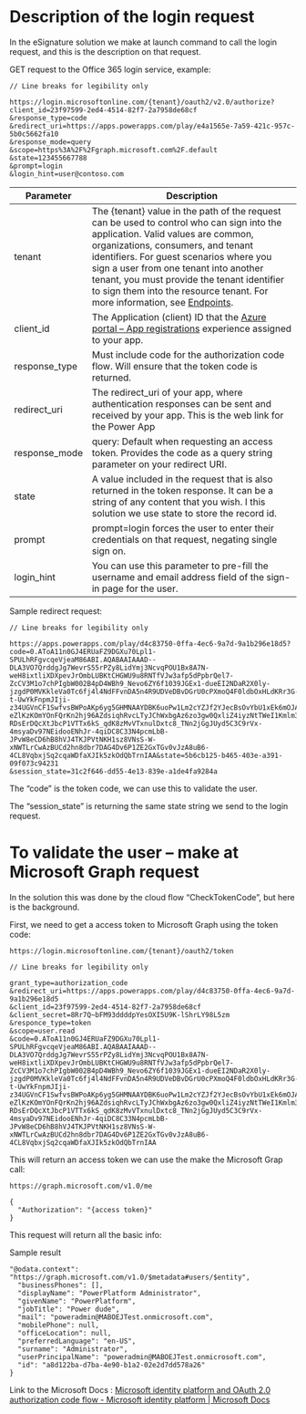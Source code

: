 # Description of the login request

In the eSignature solution we make at launch command to call the login request,
and this is the description on that request.

GET request to the Office 365 login service, example:

~~~~~~~~~~~~~~~~~~~~~~~~~~~~~~~~~~~~~~~~~~~~~~~~~~~~~~~~~~~~~~~~~~~~~~~~~~~ HTTP
// Line breaks for legibility only

https://login.microsoftonline.com/{tenant}/oauth2/v2.0/authorize?
client_id=23f97599-2ed4-4514-82f7-2a7958de68cf 
&response_type=code
&redirect_uri=https://apps.powerapps.com/play/e4a1565e-7a59-421c-957c-5b0c5662fa10
&response_mode=query
&scope=https%3A%2F%2Fgraph.microsoft.com%2F.default
&state=123455667788
&prompt=login
&login_hint=user@contoso.com
~~~~~~~~~~~~~~~~~~~~~~~~~~~~~~~~~~~~~~~~~~~~~~~~~~~~~~~~~~~~~~~~~~~~~~~~~~~~~~~~

| Parameter     | Description                                                                                                                                                                                                                                                                                                                                                                                                                                                                                     |
|---------------|-------------------------------------------------------------------------------------------------------------------------------------------------------------------------------------------------------------------------------------------------------------------------------------------------------------------------------------------------------------------------------------------------------------------------------------------------------------------------------------------------|
| tenant        | The {tenant} value in the path of the request can be used to control who can sign into the application. Valid values are common, organizations, consumers, and tenant identifiers. For guest scenarios where you sign a user from one tenant into another tenant, you must provide the tenant identifier to sign them into the resource tenant. For more information, see [Endpoints](https://docs.microsoft.com/en-us/azure/active-directory/develop/active-directory-v2-protocols#endpoints). |
| client_id     | The Application (client) ID that the [Azure portal – App registrations](https://go.microsoft.com/fwlink/?linkid=2083908) experience assigned to your app.                                                                                                                                                                                                                                                                                                                                       |
| response_type | Must include code for the authorization code flow. Will ensure that the token code is returned.                                                                                                                                                                                                                                                                                                                                                                                                 |
| redirect_uri  | The redirect_uri of your app, where authentication responses can be sent and received by your app. This is the web link for the Power App                                                                                                                                                                                                                                                                                                                                                       |
| response_mode | query: Default when requesting an access token. Provides the code as a query string parameter on your redirect URI.                                                                                                                                                                                                                                                                                                                                                                             |
| state         | A value included in the request that is also returned in the token response. It can be a string of any content that you wish. I this solution we use state to store the record id.                                                                                                                                                                                                                                                                                                              |
| prompt        | prompt=login forces the user to enter their credentials on that request, negating single sign on.                                                                                                                                                                                                                                                                                                                                                                                               |
| login_hint    | You can use this parameter to pre-fill the username and email address field of the sign-in page for the user.                                                                                                                                                                                                                                                                                                                                                                                   |

Sample redirect request:

~~~~~~~~~~~~~~~~~~~~~~~~~~~~~~~~~~~~~~~~~~~~~~~~~~~~~~~~~~~~~~~~~~~~~~~~~~~ HTTP
// Line breaks for legibility only

https://apps.powerapps.com/play/d4c83750-0ffa-4ec6-9a7d-9a1b296e18d5?
code=0.AToA11n0GJ4ERUaFZ9DGXu70Lpl1-SPULhRFgvcqeVjeaM86ABI.AQABAAIAAAD--DLA3VO7QrddgJg7WevrS55rPZy8LidYmj3NcvqPOU1Bx8A7N-weH8ixtliXDXpevJrOmbLUBKtCHGWU9u8RNTfVJw3afp5dPpbrQel7-ZcCV3M1o7chPIgbW002B4pD4WBh9_Nevo6ZY6f1039JGEx1-dueEI2NDaR2X0ly-jzgdP0MVKkleVa0Tc6fj4l4NdFFvnDA5n4R9UDVeDBvDGrU0cPXmoQ4F0ldbOxHLdKRr3G-t-UwYkFnpmJIji-z34UGVnCF1SwfvsBWPoAKp6yg5GHMNAAYDBK6uoPw1Lm2cYZJf2YJecBsOvYbU1xEk6mOJAnMYQP4ZAoF_u63I3V3Y-eZlKzKOmYOnFQrKn2hj96AZdsiqhRvcLTyJChWxbgAz6zo3gw0QxliZ4iyzNtTWeI1Kmlm3QzQaawTlaytHz9SR5uUEfL5-RDsErDQcXtJbcP1VTTx6kS_qdK8zMvVTxnulDxtc8_TNn2jGgJUyd5C3C9rVx-4msyaDv97NEidooENhJr-4qiDC8C33N4pcmLbB-JPvW8eCD6hB8hVJ4TKJPVtNKH1sz8VNsS-W-xNWTLrCwAzBUCd2hn8dbr7DAG4Dv6P1ZE2GxTGv0vJzA8uB6-4CL8VqbxjSq2cqaWDfaXJIk5zkOdQbTrnIAA&state=5b6cb125-b465-403e-a391-09f073c94231
&session_state=31c2f646-dd55-4e13-839e-a1de4fa9284a
~~~~~~~~~~~~~~~~~~~~~~~~~~~~~~~~~~~~~~~~~~~~~~~~~~~~~~~~~~~~~~~~~~~~~~~~~~~~~~~~

The “code” is the token code, we can use this to validate the user.

The “session_state” is returning the same state string we send to the login
request.

# To validate the user – make at Microsoft Graph request

In the solution this was done by the cloud flow “CheckTokenCode”, but here is
the background.

First, we need to get a access token to Microsoft Graph using the token code:

~~~~~~~~~~~~~~~~~~~~~~~~~~~~~~~~~~~~~~~~~~~~~~~~~~~~~~~~~~~~~~~~~~~~~~~~~~~ HTTP
https://login.microsoftonline.com/{tenant}/oauth2/token

// Line breaks for legibility only

grant_type=authorization_code
&redirect_uri=https://apps.powerapps.com/play/d4c83750-0ffa-4ec6-9a7d-9a1b296e18d5
&client_id=23f97599-2ed4-4514-82f7-2a7958de68cf
&client_secret=8Rr7Q~bFM93ddddpYesOXI5U9K-lShrLY98L5zm
&responce_type=token
&scope=user.read
&code=0.AToA11n0GJ4ERUaFZ9DGXu70Lpl1-SPULhRFgvcqeVjeaM86ABI.AQABAAIAAAD--DLA3VO7QrddgJg7WevrS55rPZy8LidYmj3NcvqPOU1Bx8A7N-weH8ixtliXDXpevJrOmbLUBKtCHGWU9u8RNTfVJw3afp5dPpbrQel7-ZcCV3M1o7chPIgbW002B4pD4WBh9_Nevo6ZY6f1039JGEx1-dueEI2NDaR2X0ly-jzgdP0MVKkleVa0Tc6fj4l4NdFFvnDA5n4R9UDVeDBvDGrU0cPXmoQ4F0ldbOxHLdKRr3G-t-UwYkFnpmJIji-z34UGVnCF1SwfvsBWPoAKp6yg5GHMNAAYDBK6uoPw1Lm2cYZJf2YJecBsOvYbU1xEk6mOJAnMYQP4ZAoF_u63I3V3Y-eZlKzKOmYOnFQrKn2hj96AZdsiqhRvcLTyJChWxbgAz6zo3gw0QxliZ4iyzNtTWeI1Kmlm3QzQaawTlaytHz9SR5uUEfL5-RDsErDQcXtJbcP1VTTx6kS_qdK8zMvVTxnulDxtc8_TNn2jGgJUyd5C3C9rVx-4msyaDv97NEidooENhJr-4qiDC8C33N4pcmLbB-JPvW8eCD6hB8hVJ4TKJPVtNKH1sz8VNsS-W-xNWTLrCwAzBUCd2hn8dbr7DAG4Dv6P1ZE2GxTGv0vJzA8uB6-4CL8VqbxjSq2cqaWDfaXJIk5zkOdQbTrnIAA
~~~~~~~~~~~~~~~~~~~~~~~~~~~~~~~~~~~~~~~~~~~~~~~~~~~~~~~~~~~~~~~~~~~~~~~~~~~~~~~~

This will return an access token we can use the make the Microsoft Grap call:

~~~~~~~~~~~~~~~~~~~~~~~~~~~~~~~~~~~~~~~~~~~~~~~~~~~~~~~~~~~~~~~~~~~~~~~~~~~ HTTP
https://graph.microsoft.com/v1.0/me

{
  "Authorization": "{access token}"
}
~~~~~~~~~~~~~~~~~~~~~~~~~~~~~~~~~~~~~~~~~~~~~~~~~~~~~~~~~~~~~~~~~~~~~~~~~~~~~~~~

This request will return all the basic info:

Sample result

~~~~~~~~~~~~~~~~~~~~~~~~~~~~~~~~~~~~~~~~~~~~~~~~~~~~~~~~~~~~~~~~~~~~~~~~~~~~~~~~
"@odata.context": "https://graph.microsoft.com/v1.0/$metadata#users/$entity",
  "businessPhones": [],
  "displayName": "PowerPlatform Administrator",
  "givenName": "PowerPlatform",
  "jobTitle": "Power dude",
  "mail": "poweradmin@MABOEJTest.onmicrosoft.com",
  "mobilePhone": null,
  "officeLocation": null,
  "preferredLanguage": "en-US",
  "surname": "Administrator",
  "userPrincipalName": "poweradmin@MABOEJTest.onmicrosoft.com",
  "id": "a8d122ba-d7ba-4e90-b1a2-02e2d7dd578a26"
}
~~~~~~~~~~~~~~~~~~~~~~~~~~~~~~~~~~~~~~~~~~~~~~~~~~~~~~~~~~~~~~~~~~~~~~~~~~~~~~~~

Link to the Microsoft Docs : [Microsoft identity platform and OAuth 2.0
authorization code flow - Microsoft identity platform \| Microsoft
Docs](https://docs.microsoft.com/en-us/azure/active-directory/develop/v2-oauth2-auth-code-flow)
